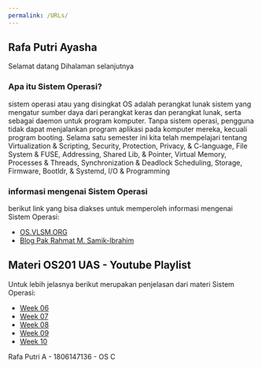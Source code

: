 ```yaml
---
permalink: /URLs/
---
```

## Rafa Putri Ayasha

Selamat datang Dihalaman selanjutnya 

### Apa itu Sistem Operasi?
sistem operasi atau yang disingkat OS adalah perangkat lunak sistem yang mengatur sumber daya dari perangkat keras dan perangkat lunak, serta sebagai daemon untuk program komputer. Tanpa sistem operasi, pengguna tidak dapat menjalankan program aplikasi pada komputer mereka, kecuali program booting. Selama satu semester ini kita telah mempelajari tentang Virtualization & Scripting, Security, Protection, Privacy, & C-language, File System & FUSE, Addressing, Shared Lib, & Pointer, Virtual Memory, Processes & Threads, Synchronization & Deadlock Scheduling, Storage, Firmware, Bootldr, & Systemd, I/O & Programming 

### informasi mengenai Sistem Operasi
berikut link yang bisa diakses untuk memperoleh informasi mengenai Sistem Operasi:

- [OS.VLSM.ORG](https://os.vlsm.org/)
- [Blog Pak Rahmat M. Samik-Ibrahim](https://rahmatm.samik-ibrahim.vlsm.org/)

## Materi OS201 UAS - Youtube Playlist
Untuk lebih jelasnya berikut merupakan penjelasan dari materi Sistem Operasi:
- [Week 06](https://www.youtube.com/playlist?list=PLwaskZn3rUGvTfUHu3lhkYY4tOSy6amhz)
- [Week 07](https://www.youtube.com/playlist?list=PLwaskZn3rUGs-qFoOrMM3cfvH57giC0MJ)
- [Week 08](https://www.youtube.com/playlist?list=PLwaskZn3rUGtcRKqAPWveOj97EC7lkawh)
- [Week 09](https://www.youtube.com/playlist?list=PLwaskZn3rUGvfnulNFPLXxHh_r6CfDZD4)
- [Week 10](https://www.youtube.com/playlist?list=PLwaskZn3rUGtRQcNL_JszJDMzD5YBp6Wz)


Rafa Putri A - 1806147136 - OS C
